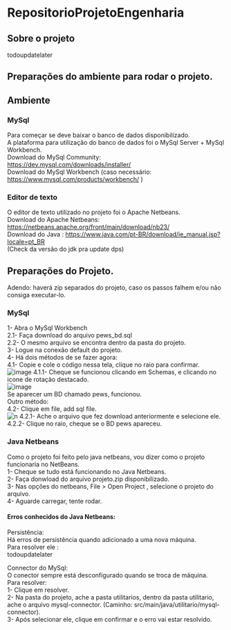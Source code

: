 # RepositorioProjetoEngenharia

## Sobre o projeto

todoupdatelater

## Preparações do ambiente para rodar o projeto.

## Ambiente

### MySql
Para começar se deve baixar o banco de dados disponibilizado.<br />
A plataforma para utilização do banco de dados foi o MySql Server + MySql Workbench.<br />
Download do MySql Community: https://dev.mysql.com/downloads/installer/  <br/>
Download do MySql Workbench (caso necessário: https://www.mysql.com/products/workbench/ )<br/>

### Editor de texto
O editor de texto utilizado no projeto foi o Apache Netbeans.<br/>
Download do Apache Netbeans: https://netbeans.apache.org/front/main/download/nb23/<br/>
Download do Java : https://www.java.com/pt-BR/download/ie_manual.jsp?locale=pt_BR<br/>
(Check da versão do jdk pra update dps)<br/>

## Preparações do Projeto.
Adendo: haverá zip separados do projeto, caso os passos falhem e/ou não consiga executar-lo.<br/>

### MySql
1- Abra o MySql Workbench<br/>
2.1- Faça download do arquivo pews_bd.sql<br/>
2.2- O mesmo arquivo se encontra dentro da pasta do projeto.<br/>
3- Logue na conexão default do projeto.<br/>
4- Há dois métodos de se fazer agora:<br/>
4.1- Copie e cole o código nessa tela, clique no raio para confirmar.<br/>
![image](https://github.com/user-attachments/assets/2bae0100-4dee-4e60-abc0-99d46f9713d5)
4.1.1- Cheque se funcionou clicando em Schemas, e clicando no icone de rotação destacado.<br/>
![image](https://github.com/user-attachments/assets/40d2f8e0-4abf-42a6-806c-b00452c2a2a0)<br/>
Se aparecer um BD chamado pews, funcionou.<br/>
Outro método:<br/>
4.2- Clique em file, add sql file.<br/>
![n](https://github.com/user-attachments/assets/22522411-dd94-42c2-aaeb-1fff826909da)
4.2.1- Ache o arquivo que fez download anteriormente e selecione ele.<br/>
4.2.2- Clique no raio, cheque se o BD pews apareceu.<br/>

### Java Netbeans<br/>
Como o projeto foi feito pelo java netbeans, vou dizer como o projeto funcionaria no NetBeans.<br/>
1- Cheque se tudo está funcionando no Java Netbeans.<br/>
2- Faça donwload do arquivo projeto.zip disponibilizado.<br/>
3- Nas opções do netbeans, File > Open Project , selecione o projeto do arquivo.<br/>
4- Aguarde carregar, tente rodar.<br/>

#### Erros conhecidos do Java Netbeans:
Persistência:<br/>
Há erros de persistência quando adicionado a uma nova máquina.<br/>
Para resolver ele :<br/>
todoupdatelater<br/>

Connector do MySql:<br/>
O conector sempre está desconfigurado quando se troca de máquina.<br/>
Para resolver:<br/>
1- Clique em resolver.<br/>
2- Na pasta do projeto, ache a pasta utilitarios, dentro da pasta utilitario, ache o arquivo mysql-connector. (Caminho: src/main/java/utilitario/mysql-connector).<br/>
3- Após selecionar ele, clique em confirmar e o erro vai estar resolvido.<br/>



